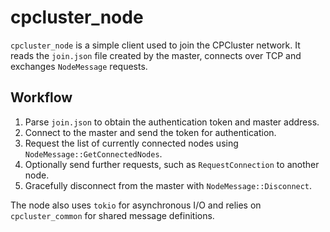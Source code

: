 # cpcluster_node

`cpcluster_node` is a simple client used to join the CPCluster network. It reads the `join.json` file created by the master, connects over TCP and exchanges `NodeMessage` requests.

## Workflow

1. Parse `join.json` to obtain the authentication token and master address.
2. Connect to the master and send the token for authentication.
3. Request the list of currently connected nodes using `NodeMessage::GetConnectedNodes`.
4. Optionally send further requests, such as `RequestConnection` to another node.
5. Gracefully disconnect from the master with `NodeMessage::Disconnect`.

The node also uses `tokio` for asynchronous I/O and relies on `cpcluster_common` for shared message definitions.
